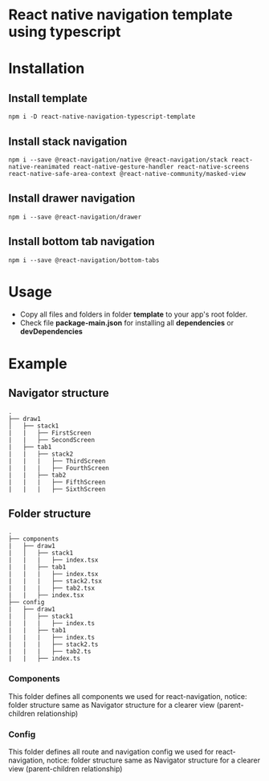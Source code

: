# React native navigation template using typescript
# Installation
## Install template
```
npm i -D react-native-navigation-typescript-template
```
## Install stack navigation
```
npm i --save @react-navigation/native @react-navigation/stack react-native-reanimated react-native-gesture-handler react-native-screens react-native-safe-area-context @react-native-community/masked-view
```
## Install drawer navigation
```
npm i --save @react-navigation/drawer
```
## Install bottom tab navigation
```
npm i --save @react-navigation/bottom-tabs
```
# Usage
- Copy all files and folders in folder __template__ to your app's root folder.
- Check file __package-main.json__ for installing all __dependencies__ or __devDependencies__
# Example
## Navigator structure
    .
    ├── draw1                                      
    │   ├── stack1                   
    |   |   ├── FirstScreen    
    |   |   ├── SecondScreen
    |   ├── tab1
    |   |   ├── stack2
    |   |   |   ├── ThirdScreen
    |   |   |   ├── FourthScreen
    |   |   ├── tab2
    |   |   |   ├── FifthScreen
    |   |   |   ├── SixthScreen
## Folder structure
    .
    ├── components
    |   ├── draw1                                      
    |   │   ├── stack1                   
    |   |   |   ├── index.tsx
    |   |   ├── tab1
    |   |   |   ├── index.tsx
    |   |   |   ├── stack2.tsx
    |   |   |   ├── tab2.tsx
    |   |   ├── index.tsx
    ├── config
    |   ├── draw1                                      
    |   │   ├── stack1                   
    |   |   |   ├── index.ts
    |   |   ├── tab1
    |   |   |   ├── index.ts
    |   |   |   ├── stack2.ts
    |   |   |   ├── tab2.ts
    |   |   ├── index.ts
### Components
This folder defines all components we used for react-navigation, notice: folder structure same as Navigator structure for a clearer view (parent-children relationship)
### Config
This folder defines all route and navigation config we used for react-navigation, notice: folder structure same as Navigator structure for a clearer view (parent-children relationship)
